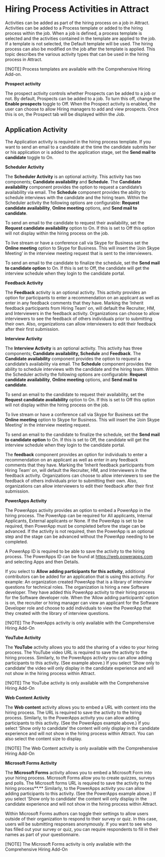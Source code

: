 Hiring Process Activities in Attract
=====================

Activities can be added as part of the hiring process on a job in Attract.
Activities can be added to a Process template or added to the hiring process
within the job. When a job is defined, a process template is selected and the
activities contained in the template are applied to the job. If a template is
not selected, the Default template will be used. The hiring process can also be
modified on the job after the template is applied. This topic describes the
various activity types that can be used in the hiring process in Attract.

[!NOTE] Process templates are available with the Comprehensive Hiring Add-on.

**Prospect activity**

The prospect activity controls whether Prospects can be added to a job or not.
By default, Prospects can be added to a job. To turn this off, change the
**Enable prospects** toggle to Off. When the Prospect activity is enabled, the
user can choose to allow Hiring managers to add and view prospects. Once this is
on, the Prospect tab will be displayed within the Job.

**Application Activity**
------------------------

The Application activity is required in the hiring process template. If you want
to send an email to a candidate at the time the candidate submits her or his
application or is added to the application stage, set the **Send mail to
candidate** toggle to On.

**Scheduler Activity**

The **Scheduler Activity** is an optional activity. This activity has two
components; **Candidate availability** and **Schedule**. The **Candidate
availability** component provides the option to request a candidate’s
availability via email. The **Schedule** component provides the ability to
schedule interviews with the candidate and the hiring team. Within the Scheduler
activity the following options are configurable: **Request candidate
availability**, **Online meeting** options, and **Send mail to candidate**.

To send an email to the candidate to request their availability, set the
**Request candidate availability** option to On. If this is set to Off this
option will not display within the hiring process on the job.

To live stream or have a conference call via Skype for Business set the **Online
meeting** option to Skype for Business. This will insert the ‘Join Skype
Meeting’ in the interview meeting request that is sent to the interviewers.

To send an email to the candidate to finalize the schedule, set the **Send mail
to candidate option** to On. If this is set to Off, the candidate will get the
interview schedule when they login to the candidate portal.

**Feedback Activity**

The **Feedback** activity is an optional activity. This activity provides an
option for participants to enter a recommendation on an applicant as well as
enter in any feedback comments that they have. Marking the ‘Inherit feedback
participants from Hiring Team’ on, will default the Recruiter, HM, and
Interviewers in the feedback activity. Organizations can choose to allow
interviewers to see the feedback of others individuals prior to submitting their
own. Also, organizations can allow interviewers to edit their feedback after
their first submission.

**Interview Activity**

The **Interview Activity** is an optional activity. This activity has three
components; **Candidate availability, Schedule** and **Feedback**. The
**Candidate availability** component provides the option to request a
candidate’s availability via email. The **Schedule** component provides the
ability to schedule interviews with the candidate and the hiring team. Within
the Scheduler activity the following options are configurable: **Request
candidate availability**, **Online meeting** options, and **Send mail to
candidate**.

To send an email to the candidate to request their availability, set the
**Request candidate availability** option to On. If this is set to Off this
option will not display within the hiring process on the job.

To live stream or have a conference call via Skype for Business set the **Online
meeting** option to Skype for Business. This will insert the ‘Join Skype
Meeting’ in the interview meeting request.

To send an email to the candidate to finalize the schedule, set the **Send mail
to candidate option** to On. If this is set to Off, the candidate will get the
interview schedule when they login to the candidate portal.

The **feedback** component provides an option for individuals to enter a
recommendation on an applicant as well as enter in any feedback comments that
they have. Marking the ‘Inherit feedback participants from Hiring Team’ on, will
default the Recruiter, HM, and Interviewers in the feedback activity.
Organizations can choose to allow interviewers to see the feedback of others
individuals prior to submitting their own. Also, organizations can allow
interviewers to edit their feedback after their first submission.

**PowerApps Activity**

The PowerApps activity provides an option to embed a PowerApp in the hiring
process. The PowerApp can be required for All applicants, Internal Applicants,
External applicants or None. If the PowerApp is set to be required, then
PowerApp must be completed before the stage can be advanced. If the activity is
not required, then the PowerApp is an optional step and the stage can be
advanced without the PowerApp needing to be completed.

A PowerApp ID is required to be able to save the activity to the hiring process.
The PowerApps ID can be found at <https://web.powerapps.com> and selecting Apps
and then Details.

If you select to **Allow adding participants for this activity**, additional
contributors can be added for an application that is using this activity. For
example: An organization created PowerApp that is a library of interview
questions for technical roles. The organization is hiring a new Software
developer. They have added this PowerApp activity to their hiring process for
the Software developer role. When the ‘Allow adding participants’ option is on,
the recruiter or hiring manager can view an applicant for the Software Developer
role and choose to add individuals to view the PowerApp that they created with
the library of interview questions.


[!NOTE] The PowerApps activity is only available with the Comprehensive Hiring
Add-On

**YouTube Activity**

The **YouTube** activity allows you to add the sharing of a video to your hiring
process. The YouTube video URL is required to save the activity to the hiring
process. Similarly, to the PowerApps activity you can allow adding participants
to this activity. (See example above.) If you select ‘Show only to candidate’
the video will only display in the candidate experience and will not show in the
hiring process within Attract.

[!NOTE] The YouTube activity is only available with the Comprehensive Hiring
Add-On


**Web Content Activity**

The **Web content** activity allows you to embed a URL with content into the
hiring process. The URL is required to save the activity to the hiring process.
Similarly, to the PowerApps activity you can allow adding participants to this
activity. (See the PowerApps example above.) If you select ‘Show only to
candidate’ the content will only display in the candidate experience and will
not show in the hiring process within Attract. You can also select the content
size to display.

[!NOTE] The Web Content activity is only available with the Comprehensive Hiring
Add-On


**Microsoft Forms Activity**

The **Microsoft Forms** activity allows you to embed a Microsoft Form into your
hiring process. Microsoft Forms allow you to create quizzes, surveys and polls.
The Microsoft forms URL is required to save the activity to the hiring
process**.** Similarly, to the PowerApps activity you can allow adding
participants to this activity. (See the PowerApps example above.) If you select
‘Show only to candidate’ the content will only display in the candidate
experience and will not show in the hiring process within Attract.

Within Microsoft Forms authors can toggle their settings to allow users outside
of their organization to respond to their survey or quiz. In this case, users
will be submitting responses anonymously. If you want to see who has filled out
your survey or quiz, you can require respondents to fill in their names as part
of your questionnaire.

[!NOTE] The Microsoft Forms activity is only available with the Comprehensive
Hiring Add-On

